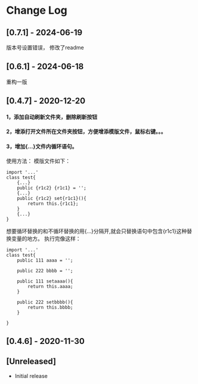 # Change Log
## [0.7.1] - 2024-06-19
版本号设置错误，
修改了readme
## [0.6.1] - 2024-06-18
重构一版
## [0.4.7] - 2020-12-20
#### 1，添加自动刷新文件夹，删除刷新按钮
#### 2，增添打开文件所在文件夹按钮，方便增添模版文件，鼠标右键。。。
#### 3，增加{...}文件内循环语句。
使用方法：
模版文件如下：
```
import '...'
class test{
    {...}
    public {r1c2} {r1c1} = '';
    {...}
    public {r1c2} set{r1c1}(){
        return this.{r1c1};
    }
    {...}
}
```
想要循环替换的和不循环替换的用{...}分隔开,就会只替换语句中包含{r1c1}这种替换变量的地方。
执行完像这样：
```
import '...'
class test{
    public 111 aaaa = '';

    public 222 bbbb = '';

    public 111 setaaaa(){
        return this.aaaa;
    }

    public 222 setbbbb(){
        return this.bbbb;
    }

}
```

## [0.4.6] - 2020-11-30

## [Unreleased]

- Initial release